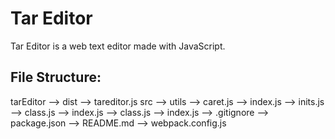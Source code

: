 # Tar Editor 

Tar Editor is a web text editor made with JavaScript.

## File Structure:

tarEditor
--> dist
	--> tareditor.js
	src
	--> utils
		--> caret.js
		--> index.js
		--> inits.js
		--> class.js
		--> index.js
	--> class.js
	--> index.js
	--> .gitignore
	--> package.json
	--> README.md
	--> webpack.config.js
